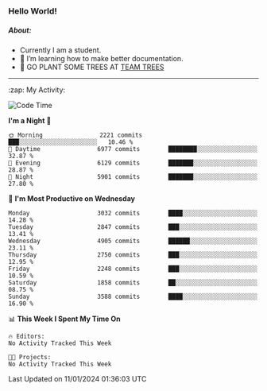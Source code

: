 ### Hello World!

##### About:
- Currently I am a student.
- 🌱 I’m learning how to make better documentation.
- 🌱 GO PLANT SOME TREES AT [TEAM TREES](https://teamtrees.org/)

---
  <summary>:zap: My Activity:</summary>
  
<!--START_SECTION:waka-->
![Code Time](http://img.shields.io/badge/Code%20Time-1%2C268%20hrs%2025%20mins-blue)

**I'm a Night 🦉** 

```text
🌞 Morning                2221 commits        ███░░░░░░░░░░░░░░░░░░░░░░   10.46 % 
🌆 Daytime                6977 commits        ████████░░░░░░░░░░░░░░░░░   32.87 % 
🌃 Evening                6129 commits        ███████░░░░░░░░░░░░░░░░░░   28.87 % 
🌙 Night                  5901 commits        ███████░░░░░░░░░░░░░░░░░░   27.80 % 
```
📅 **I'm Most Productive on Wednesday** 

```text
Monday                   3032 commits        ████░░░░░░░░░░░░░░░░░░░░░   14.28 % 
Tuesday                  2847 commits        ███░░░░░░░░░░░░░░░░░░░░░░   13.41 % 
Wednesday                4905 commits        ██████░░░░░░░░░░░░░░░░░░░   23.11 % 
Thursday                 2750 commits        ███░░░░░░░░░░░░░░░░░░░░░░   12.95 % 
Friday                   2248 commits        ███░░░░░░░░░░░░░░░░░░░░░░   10.59 % 
Saturday                 1858 commits        ██░░░░░░░░░░░░░░░░░░░░░░░   08.75 % 
Sunday                   3588 commits        ████░░░░░░░░░░░░░░░░░░░░░   16.90 % 
```


📊 **This Week I Spent My Time On** 

```text
🔥 Editors: 
No Activity Tracked This Week

🐱‍💻 Projects: 
No Activity Tracked This Week
```


 Last Updated on 11/01/2024 01:36:03 UTC
<!--END_SECTION:waka-->
